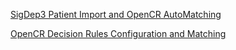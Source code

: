 [SigDep3 Patient Import and OpenCR AutoMatching](https://youtu.be/SBOdDHTRCmA)

[OpenCR Decision Rules Configuration and Matching](https://youtu.be/gOT8j6eUq1k)
